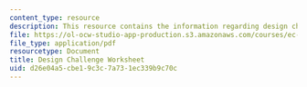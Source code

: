 ```yaml
---
content_type: resource
description: This resource contains the information regarding design challenge worksheet.
file: https://ol-ocw-studio-app-production.s3.amazonaws.com/courses/ec-710-d-lab-medical-technologies-for-the-developing-world-spring-2010/d26e04a5cbe19c3c7a731ec339b9c70c_MITEC_710S10_DsgnChlngWrk.pdf
file_type: application/pdf
resourcetype: Document
title: Design Challenge Worksheet
uid: d26e04a5-cbe1-9c3c-7a73-1ec339b9c70c
---
```

